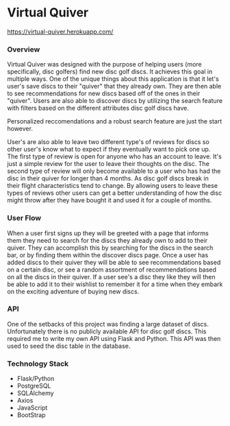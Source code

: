 # Virtual Quiver
https://virtual-quiver.herokuapp.com/

### Overview
Virtual Quiver was designed with the purpose of helping users (more specifically, disc golfers) find new disc golf discs. 
It achieves this goal in multiple ways.
One of the unique things about this application is that it let's user's save discs to their "quiver" that they already own. They are then able to see recommendations for new discs based off of the ones in their "quiver".
Users are also able to discover discs by utilizing the search feature with filters based on the different attributes disc golf discs have.

Personalized reccomendations and a robust search feature are just the start however. 

User's are also able to leave two different type's of reviews for discs so other user's know what to expect if they eventually want to pick one up.
The first type of review is open for anyone who has an account to leave. It's just a simple review for the user to leave their thoughts on the disc. 
The second type of review will only become available to a user who has had the disc in their quiver for longer than 4 months. As disc golf discs break in their flight characteristics tend to change.
By allowing users to leave these types of reviews other users can get a better understanding of how the disc might throw after they have bought it and used it for a couple of months.

### User Flow
When a user first signs up they will be greeted with a page that informs them they need to search for the discs they already own to add to their quiver.
They can accomplish this by searching for the discs in the search bar, or by finding them within the discover discs page.
Once a user has added discs to their quiver they will be able to see recommendations based on a certain disc, or see a random assortment of recommendations based on all the discs in their quiver.
If a user see's a disc they like they will then be able to add it to their wishlist to remember it for a time when they embark on the exciting adventure of buying new discs.

### API
One of the setbacks of this project was finding a large dataset of discs. Unfortunately there is no publicly available API for disc golf discs.
This required me to write my own API using Flask and Python. This API was then used to seed the disc table in the database.

### Technology Stack
- Flask/Python
- PostgreSQL
- SQLAlchemy
- Axios
- JavaScript
- BootStrap
